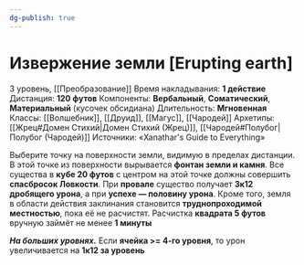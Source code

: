 ```yaml
---
dg-publish: true
---
```

# Извержение земли [Erupting earth]
3 уровень, [[Преобразование]]
Время накладывания: **1 действие**
Дистанция: **120 футов**
Компоненты: **Вербальный**, **Соматический**, **Материальный** (кусочек обсидиана)
Длительность: **Мгновенная**
Классы: [[Волшебник]], [[Друид]], [[Магус]], [[Чародей]]
Архетипы: [[Жрец#Домен Стихий|Домен Стихий (Жрец)]], [[Чародей#Полубог|Полубог (Чародей)]]
Источники: «Xanathar's Guide to Everything»

Выберите точку на поверхности земли, видимую в пределах дистанции. В этой точке из поверхности вырывается **фонтан земли и камня**. Все существа в **кубе 20 футов** с центром на этой точке должны совершить **спасбросок Ловкости**. При **провале** существо получает **3к12 дробящего урона**, а при **успехе — половину урона**. Кроме того, земля в области действия заклинания становится **труднопроходимой местностью**, пока её не расчистят. Расчистка **квадрата 5 футов** вручную займёт не менее **1 минуты**

**_На больших уровнях._** Если **ячейка >= 4-го уровня**, то урон увеличивается на **1к12 за уровень**